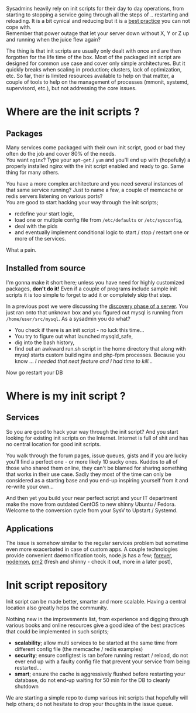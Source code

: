 Sysadmins heavily rely on init scripts for their day to day operations, from starting to stopping a service going through all the steps of .. restarting and reloading. It is a bit cynical and reducing but it is a [best practice]() you can not cope with.  
Remember that power outage that let your server down without X, Y or Z up and running when the juice flew again?

The thing is that init scripts are usually only dealt with once and are then forgotten for the life time of the box. Most of the packaged init script are designed for common use case and cover only simple architectures. But it quickly breaks when scaling in production; clusters, lack of optimization, etc.
So far, their is limited resources available to help on that matter, a couple of tools to help on the management of processes (mmonit, systemd, supervisord, etc.), but not addressing the core issues.

# Where are the init scripts ?

## Packages

Many services come packaged with their own init script, good or bad they often do the job and cover 80% of the needs.  
You want ```nginx```? Type your ```apt-get``` / ```yum``` and you'll end up with (hopefully) a properly installed nginx with the init script enabled and ready to go. Same thing for many others.

You have a more complex architecture and you need several instances of that same service running? Just to name a few, a couple of memcache or redis servers listening on various ports?  
You are good to start hacking your way through the init scripts;

- redefine your start logic, 
- load one or multiple config file from ```/etc/defaults``` or ```/etc/sysconfig```, 
- deal with the pids 
- and eventually implement conditional logic to start / stop / restart one or more of the services. 

What a pain.

## Installed from source

I'm gonna make it short here; unless you have need for highly customized packages, **don't do it!** Even if a couple of programs include sample init scripts it is too simple to forget to add it or completely skip that step.

In a previous post we were discussing the [discovery phase of a server](). You just ran onto that unknown box and you figured out mysql is running from ```/home/user/src/mysql```. As a sysadmin you do what? 

- You check if there is an init script - no luck this time... 
- You try to figure out what launched mysqld_safe, 
- dig into the bash history, 
- find out an awkward run.sh script in the home directory that along with mysql starts custom build nginx and php-fpm processes. Because you know … *I needed that neat feature and I had time to kill…* 

Now go restart your DB

# Where is my init script ?

## Services

So you are good to hack your way through the init script? And you start looking for existing init scripts on the Internet. Internet is full of shit and has no central location for good init scripts.

You walk through the forum pages, issue queues, gists and if you are lucky you'll find a perfect one - or more likely 10 sucky ones. Kuddos to all of those who shared them online, they can't be blamed for sharing something that works in their use case. Sadly they most of the time can only be considered as a starting base and you end-up inspiring yourself from it and re-write your own...

And then yet you build your near perfect script and your IT department make the move from outdated CentOS to new shinny Ubuntu / Fedora. Welcome to the conversion cycle from your SysV to Upstart / Systemd.

## Applications

The issue is somehow similar to the regular services problem but sometime even more exacerbated in case of custom apps. 
A couple technologies provide convenient daemonification tools, node.js has a few; [forever](), [nodemon](), [pm2](https://github.com/Unitech/pm2) (fresh and shinny - check it out, more in a later post), 

# Init script repository

Init script can be made better, smarter and more scalable. Having a central location also greatly helps the community.

Nothing new in the improvements list, from experience and digging through various books and online resources give a good idea of the best practices that could be implemented in such scripts;

- **scalability**; allow multi services to be started at the same time from different config file (the memcache / redis examples)
- **security**; ensure configtest is ran before running restart / reload, do not ever end up with a faulty config file that prevent your service from being restarted...
- **smart**; ensure the cache is aggressively flushed before restarting your database, do not end-up waiting for 50 min for the DB to cleanly shutdown

We are starting a simple repo to dump various init scripts that hopefully will help others; do not hesitate to drop your thoughts in the issue queue.

